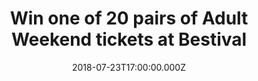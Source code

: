 ---
campaign-uuid: "c-806cbf57-c5f7-4313-afba-f31672235a86"
type: "Competition"
category: "Tickets"
date: "2018-07-23T17:00:00.000Z"
end-date: "2018-07-26T23:59:00.000Z"
disable-form: false
is_promoted: false
has_entry_page: true
title: "Win one of 20 pairs of Adult Weekend tickets at Bestival"
competition-description: "<p>Join Bestival for their 15th birthday, circus themed\
  \ celebrations this August 2nd to 5th at the Lulworth Estate in Dorset featuring\
  \ outrageous performers, audacious spectacles and mind-altering music. </p>\r\n\
  <p>Discover how to win one of 20 pairs of Adult Weekend tickets by clicking below!</p>"
hero-header: "Win one of 20 pairs of Adult Weekend tickets at Bestival"
terms-confirmation: "N/A"
banner-img: "https://assets.expresslyapp.com/asset-3d33545c-efc1-41c3-91c6-8e8fd65c0879.jpg"
logo-left-href: "http://www.bestival.net/"
logo-left-image: "https://assets.expresslyapp.com/7142cce6-70f0-4b2b-ba67-551a70429af3-thumb.png"
logo-left-title: "Bestival"
bg-image-hero: "https://assets.expresslyapp.com/asset-a607fd77-c490-4c9f-b10c-981bf9ab4266.jpg"
bg-image-first: "https://assets.expresslyapp.com/asset-a2c13f56-64c1-47a4-9e9b-b26db13c4fbd.jpg"
bg-image-second: "https://assets.expresslyapp.com/asset-815ecf0a-e033-4f30-851f-7ac91276c9a1.png"
bg-image-third: "https://assets.expresslyapp.com/asset-3a3edc94-4615-4747-9dd9-fb822b1e0048.jpg"
section1-content: "Join Bestival for their 15th birthday, circus themed celebrations\
  \ this August 2nd to 5th at the Lulworth Estate in Dorset featuring outrageous performers,\
  \ audacious spectacles and mind-altering music. \r\n\r\n(Credits: Georgina Harrison)"
section2-content: "<p>From megastar heroes to your new favourite bands, be amazed\
  \ by Diplo and Mark Ronson’s Silk City, London Grammar, MIA, Jorja Smith, Plan B,\
  \ Grace Jones, Chaka Khan, First Aid Kit, Sundura Karma, IAMDDB and many more.</p>\
  \ <p>And with shocking circus extravaganzas and astonishing stunts, including Lords\
  \ of Lightning, the Human Cannonball, and the Gorilla Circus & Flying Trapeze School,\
  \ you’ll find extraordinary attractions to satisfy the soul at every turn.</p>"
section3-content: "With an array of eye-popping venues including Temple, Bollywood,\
  \ HMS Bestival (AKA The Port), Stacey’s, Ambientland, Caravanserai, Club Dada and\
  \ a magnificent charm of stages and immersive micro-venues scattered across our\
  \ boutique campsite wonderland, prepare for the most colourful show on Earth at\
  \ our brand new show time in the heart of the summer."
entry-title: "Win one of 20 pairs of Adult Weekend tickets at Bestival"
entry-content: "Please submit the form for a chance to win. You have until 23.59 on\
  \ Thursday 26 July 2018."
has-winner: false
prize-description: "One of 20 pairs of Adult Weekend tickets at Bestival"
prize-restrictions: "Winner is responsible for any transport costs to/from the event."
special-conditions: "Any travel expenses are not included.\r\nMultiple entries are\
  \ allowed up to one every day.\r\nEntrants also agree Bestival's T&C's: http://www.bestival.net/tickets"
country-restrictions:
- "GB"
---